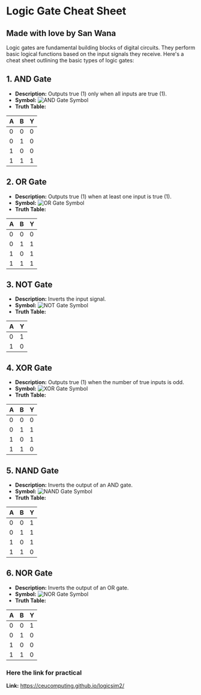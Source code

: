 # Logic Gate Cheat Sheet
## Made with love by San Wana

Logic gates are fundamental building blocks of digital circuits. They perform basic logical functions based on the input signals they receive. Here's a cheat sheet outlining the basic types of logic gates:

## 1. AND Gate

- **Description:** Outputs true (1) only when all inputs are true (1).
- **Symbol:** ![AND Gate Symbol](https://ohmify.com/wp-content/uploads/2020/07/AND-gate.png)
- **Truth Table:**

| A | B | Y      |
|---|---|--------|
| 0 | 0 |   0    |
| 0 | 1 |   0    |
| 1 | 0 |   0    |
| 1 | 1 |   1    |

## 2. OR Gate

- **Description:** Outputs true (1) when at least one input is true (1).
- **Symbol:** ![OR Gate Symbol](https://ohmify.com/wp-content/uploads/2020/07/OR-gate.png)
- **Truth Table:**

| A | B | Y |
|---|---|--------|
| 0 | 0 |   0    |
| 0 | 1 |   1    |
| 1 | 0 |   1    |
| 1 | 1 |   1    |

## 3. NOT Gate

- **Description:** Inverts the input signal.
- **Symbol:** ![NOT Gate Symbol](https://ohmify.com/wp-content/uploads/2020/07/NOT-gate.png)
- **Truth Table:**

| A | Y |
|---|--------|
| 0 |   1    |
| 1 |   0    |

## 4. XOR Gate

- **Description:** Outputs true (1) when the number of true inputs is odd.
- **Symbol:** ![XOR Gate Symbol](https://ohmify.com/wp-content/uploads/2020/07/XOR-gate.png)
- **Truth Table:**

| A | B | Y |
|---|---|--------|
| 0 | 0 |   0    |
| 0 | 1 |   1    |
| 1 | 0 |   1    |
| 1 | 1 |   0    |

## 5. NAND Gate

- **Description:** Inverts the output of an AND gate.
- **Symbol:** ![NAND Gate Symbol](https://ohmify.com/wp-content/uploads/2020/07/NAND-gate.png)
- **Truth Table:**

| A | B | Y |
|---|---|--------|
| 0 | 0 |   1    |
| 0 | 1 |   1    |
| 1 | 0 |   1    |
| 1 | 1 |   0    |

## 6. NOR Gate

- **Description:** Inverts the output of an OR gate.
- **Symbol:** ![NOR Gate Symbol](https://ohmify.com/wp-content/uploads/2020/07/NOR-gate.png)
- **Truth Table:**

| A | B | Y |
|---|---|--------|
| 0 | 0 |   1    |
| 0 | 1 |   0    |
| 1 | 0 |   0    |
| 1 | 1 |   0    |

### Here the link for practical
**Link:** https://ceucomputing.github.io/logicsim2/
